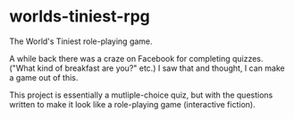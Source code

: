 worlds-tiniest-rpg
==================

The World's Tiniest role-playing game.

A while back there was a craze on Facebook for completing quizzes. ("What kind of breakfast are you?" etc.)
I saw that and thought, I can make a game out of this.

This project is essentially a mutliple-choice quiz, but with the questions written to make it look like
a role-playing game (interactive fiction).
